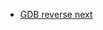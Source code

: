 * [GDB reverse next](https://stackoverflow.com/questions/1206872/how-to-go-to-the-previous-line-in-gdb)
